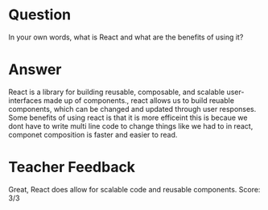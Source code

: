 # Question

In your own words, what is React and what are the benefits of using it?

# Answer

React is a library for building reusable, composable, and scalable user-interfaces made up of components., react allows us to build reuable components, which can be changed and updated through user responses. Some benefits of using react is that it is more efficeint this is becaue we dont have to write multi line code to change things like we had to in react, componet composition is faster and easier to read.

# Teacher Feedback
Great, React does allow for scalable code and reusable components. 
Score: 3/3
